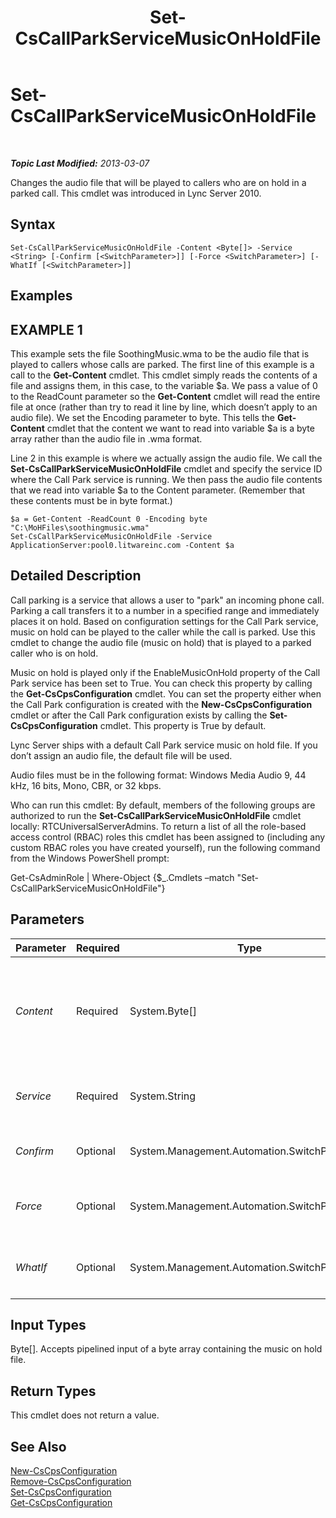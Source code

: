 ﻿---
title: Set-CsCallParkServiceMusicOnHoldFile
TOCTitle: Set-CsCallParkServiceMusicOnHoldFile
ms:assetid: af5e7573-4bfd-47b1-a92b-83b06a537158
ms:mtpsurl: https://technet.microsoft.com/en-us/library/Gg412836(v=OCS.15)
ms:contentKeyID: 48185140
ms.date: 07/23/2014
mtps_version: v=OCS.15
---

<div data-xmlns="http://www.w3.org/1999/xhtml">

<div class="topic" data-xmlns="http://www.w3.org/1999/xhtml" data-msxsl="urn:schemas-microsoft-com:xslt" data-cs="http://msdn.microsoft.com/en-us/">

<div data-asp="http://msdn2.microsoft.com/asp">

# Set-CsCallParkServiceMusicOnHoldFile

</div>

<div id="mainSection">

<div id="mainBody">

<span> </span>

_**Topic Last Modified:** 2013-03-07_

Changes the audio file that will be played to callers who are on hold in a parked call. This cmdlet was introduced in Lync Server 2010.

<div>

## Syntax

    Set-CsCallParkServiceMusicOnHoldFile -Content <Byte[]> -Service <String> [-Confirm [<SwitchParameter>]] [-Force <SwitchParameter>] [-WhatIf [<SwitchParameter>]]

</div>

<div>

## Examples

<div>

## EXAMPLE 1

This example sets the file SoothingMusic.wma to be the audio file that is played to callers whose calls are parked. The first line of this example is a call to the **Get-Content** cmdlet. This cmdlet simply reads the contents of a file and assigns them, in this case, to the variable $a. We pass a value of 0 to the ReadCount parameter so the **Get-Content** cmdlet will read the entire file at once (rather than try to read it line by line, which doesn’t apply to an audio file). We set the Encoding parameter to byte. This tells the **Get-Content** cmdlet that the content we want to read into variable $a is a byte array rather than the audio file in .wma format.

Line 2 in this example is where we actually assign the audio file. We call the **Set-CsCallParkServiceMusicOnHoldFile** cmdlet and specify the service ID where the Call Park service is running. We then pass the audio file contents that we read into variable $a to the Content parameter. (Remember that these contents must be in byte format.)

    $a = Get-Content -ReadCount 0 -Encoding byte "C:\MoHFiles\soothingmusic.wma"
    Set-CsCallParkServiceMusicOnHoldFile -Service ApplicationServer:pool0.litwareinc.com -Content $a

</div>

</div>

<div>

## Detailed Description

Call parking is a service that allows a user to "park" an incoming phone call. Parking a call transfers it to a number in a specified range and immediately places it on hold. Based on configuration settings for the Call Park service, music on hold can be played to the caller while the call is parked. Use this cmdlet to change the audio file (music on hold) that is played to a parked caller who is on hold.

Music on hold is played only if the EnableMusicOnHold property of the Call Park service has been set to True. You can check this property by calling the **Get-CsCpsConfiguration** cmdlet. You can set the property either when the Call Park configuration is created with the **New-CsCpsConfiguration** cmdlet or after the Call Park configuration exists by calling the **Set-CsCpsConfiguration** cmdlet. This property is True by default.

Lync Server ships with a default Call Park service music on hold file. If you don’t assign an audio file, the default file will be used.

Audio files must be in the following format: Windows Media Audio 9, 44 kHz, 16 bits, Mono, CBR, or 32 kbps.

Who can run this cmdlet: By default, members of the following groups are authorized to run the **Set-CsCallParkServiceMusicOnHoldFile** cmdlet locally: RTCUniversalServerAdmins. To return a list of all the role-based access control (RBAC) roles this cmdlet has been assigned to (including any custom RBAC roles you have created yourself), run the following command from the Windows PowerShell prompt:

Get-CsAdminRole | Where-Object {$\_.Cmdlets –match "Set-CsCallParkServiceMusicOnHoldFile"}

</div>

<div>

## Parameters


<table>
<colgroup>
<col style="width: 25%" />
<col style="width: 25%" />
<col style="width: 25%" />
<col style="width: 25%" />
</colgroup>
<thead>
<tr class="header">
<th>Parameter</th>
<th>Required</th>
<th>Type</th>
<th>Description</th>
</tr>
</thead>
<tbody>
<tr class="odd">
<td><p><em>Content</em></p></td>
<td><p>Required</p></td>
<td><p>System.Byte[]</p></td>
<td><p>The contents of the audio file in byte format.</p>
<p>Use the <strong>Get-Content</strong> cmdlet to retrieve the contents of the audio file in byte format. (For details, see the Examples section in this topic.)</p></td>
</tr>
<tr class="even">
<td><p><em>Service</em></p></td>
<td><p>Required</p></td>
<td><p>System.String</p></td>
<td><p>The ID of the service where the Call Park service resides; for example, ApplicationServer:pool0.litwareinc.com.</p></td>
</tr>
<tr class="odd">
<td><p><em>Confirm</em></p></td>
<td><p>Optional</p></td>
<td><p>System.Management.Automation.SwitchParameter</p></td>
<td><p>Prompts you for confirmation before executing the command.</p></td>
</tr>
<tr class="even">
<td><p><em>Force</em></p></td>
<td><p>Optional</p></td>
<td><p>System.Management.Automation.SwitchParameter</p></td>
<td><p>Suppresses any confirmation prompts that would otherwise be displayed before making changes.</p></td>
</tr>
<tr class="odd">
<td><p><em>WhatIf</em></p></td>
<td><p>Optional</p></td>
<td><p>System.Management.Automation.SwitchParameter</p></td>
<td><p>Describes what would happen if you executed the command without actually executing the command.</p></td>
</tr>
</tbody>
</table>


</div>

<div>

## Input Types

Byte\[\]. Accepts pipelined input of a byte array containing the music on hold file.

</div>

<div>

## Return Types

This cmdlet does not return a value.

</div>

<div>

## See Also


[New-CsCpsConfiguration](new-cscpsconfiguration.md)  
[Remove-CsCpsConfiguration](remove-cscpsconfiguration.md)  
[Set-CsCpsConfiguration](set-cscpsconfiguration.md)  
[Get-CsCpsConfiguration](get-cscpsconfiguration.md)  
  

</div>

</div>

<span> </span>

</div>

</div>

</div>

